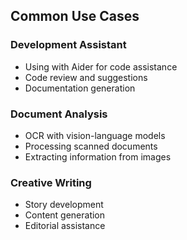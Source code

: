 ## Common Use Cases

### Development Assistant
* Using with Aider for code assistance
* Code review and suggestions
* Documentation generation

### Document Analysis
* OCR with vision-language models
* Processing scanned documents
* Extracting information from images

### Creative Writing
* Story development
* Content generation
* Editorial assistance
